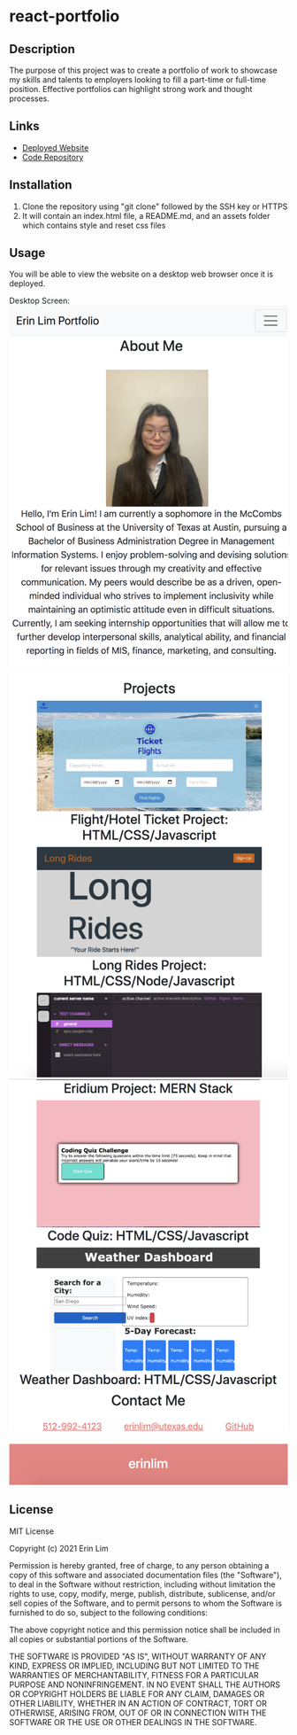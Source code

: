 # react-portfolio

## Description

The purpose of this project was to create a portfolio of work to showcase my skills and talents to employers looking to fill a part-time or full-time position. Effective portfolios can highlight strong work and thought processes. 

## Links
- [Deployed Website](https://erinlim2001.github.io/react-portfolio/)
- [Code Repository](https://github.com/erinlim2001/react-portfolio)

## Installation

1. Clone the repository using "git clone" followed by the SSH key or HTTPS 
2. It will contain an index.html file, a README.md, and an assets folder which contains style and reset css files 

## Usage

You will be able to view the website on a desktop web browser once it is deployed.

Desktop Screen:
![Erin Lim Portfolio](./assets/images/1.png)
![Erin Lim Portfolio](./assets/images/2.png)
![Erin Lim Portfolio](./assets/images/3.png)


## License

MIT License

Copyright (c) 2021 Erin Lim

Permission is hereby granted, free of charge, to any person obtaining a copy
of this software and associated documentation files (the "Software"), to deal
in the Software without restriction, including without limitation the rights
to use, copy, modify, merge, publish, distribute, sublicense, and/or sell
copies of the Software, and to permit persons to whom the Software is
furnished to do so, subject to the following conditions:

The above copyright notice and this permission notice shall be included in all
copies or substantial portions of the Software.

THE SOFTWARE IS PROVIDED "AS IS", WITHOUT WARRANTY OF ANY KIND, EXPRESS OR
IMPLIED, INCLUDING BUT NOT LIMITED TO THE WARRANTIES OF MERCHANTABILITY,
FITNESS FOR A PARTICULAR PURPOSE AND NONINFRINGEMENT. IN NO EVENT SHALL THE
AUTHORS OR COPYRIGHT HOLDERS BE LIABLE FOR ANY CLAIM, DAMAGES OR OTHER
LIABILITY, WHETHER IN AN ACTION OF CONTRACT, TORT OR OTHERWISE, ARISING FROM,
OUT OF OR IN CONNECTION WITH THE SOFTWARE OR THE USE OR OTHER DEALINGS IN THE
SOFTWARE.
